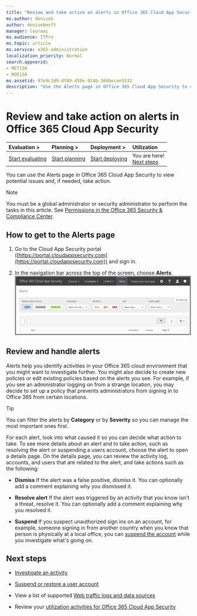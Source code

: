 ```yaml
---
title: "Review and take action on alerts in Office 365 Cloud App Security"
ms.author: deniseb
author: denisebmsft
manager: laurawi
ms.audience: ITPro
ms.topic: article
ms.service: o365-administration
localization_priority: Normal
search.appverid:
- MET150
- MOE150
ms.assetid: 97e9c3d9-df89-458e-924b-369becee5532
description: "Use the Alerts page in Office 365 Cloud App Security to view potential issues and take action. You can dismiss or resolve alerts, and if necessary, suspend a user account."
---
```


# Review and take action on alerts in Office 365 Cloud App Security
  
|****Evaluation** \>**|****Planning** \>**|****Deployment** \>**|****Utilization****|
|:-----|:-----|:-----|:-----|
|[Start evaluating](office-365-cas-overview.md) <br/> |[Start planning](get-ready-for-office-365-cas.md) <br/> |[Start deploying](turn-on-office-365-cas.md) <br/> |You are here!  <br/> [Next steps](#next-steps) <br/> |
   
You can use the Alerts page in Office 365 Cloud App Security to view potential issues and, if needed, take action.
  
> [!NOTE]
> You must be a global administrator or security administrator to perform the tasks in this article. See [Permissions in the Office 365 Security &amp; Compliance Center](permissions-in-the-security-and-compliance-center.md). 
  
## How to get to the Alerts page

1. Go to the Cloud App Security portal ([https://portal.cloudappsecurity.com](https://portal.cloudappsecurity.com)) and sign in.
  
2. In the navigation bar across the top of the screen, choose **Alerts**.<br/>![On the Alerts page, you can see alerts that were triggered and any actions taken.](media/3b53d4c9-4b13-435d-8547-8c0f9ae6b914.png)
  
## Review and handle alerts

Alerts help you identify activities in your Office 365 cloud environment that you might want to investigate further. You might also decide to create new policies or edit existing policies based on the alerts you see. For example, if you see an administrator logging on from a strange location, you may decide to set up a policy that prevents administrators from signing in to Office 365 from certain locations.
  
> [!TIP]
> You can filter the alerts by **Category** or by **Severity** so you can manage the most important ones first. 
  
For each alert, look into what caused it so you can decide what action to take. To see more details about an alert and to take action, such as resolving the alert or suspending a users account, choose the alert to open a details page. On the details page, you can review the activity log, accounts, and users that are related to the alert, and take actions such as the following:
  
- **Dismiss** If the alert was a false positive, dismiss it. You can optionally add a comment explaining why you dismissed it. 
    
- **Resolve alert** If the alert was triggered by an activity that you know isn't a threat, resolve it. You can optionally add a comment explaining why you resolved it. 
    
- **Suspend** If you suspect unauthorized sign ins on an account, for example, someone signing in from another country when you know that person is physically at a local office, you can [suspend the account](suspend-or-restore-an-account-in-ocas.md) while you investigate what's going on. 
    
## Next steps

- [Investigate an activity](investigate-an-activity-in-office-365-cas.md)
    
- [Suspend or restore a user account](suspend-or-restore-an-account-in-ocas.md)
    
- View a list of supported [Web traffic logs and data sources](web-traffic-logs-and-data-sources-for-ocas.md)
    
- Review your [utilization activities for Office 365 Cloud App Security](utilization-activities-for-ocas.md)
    

